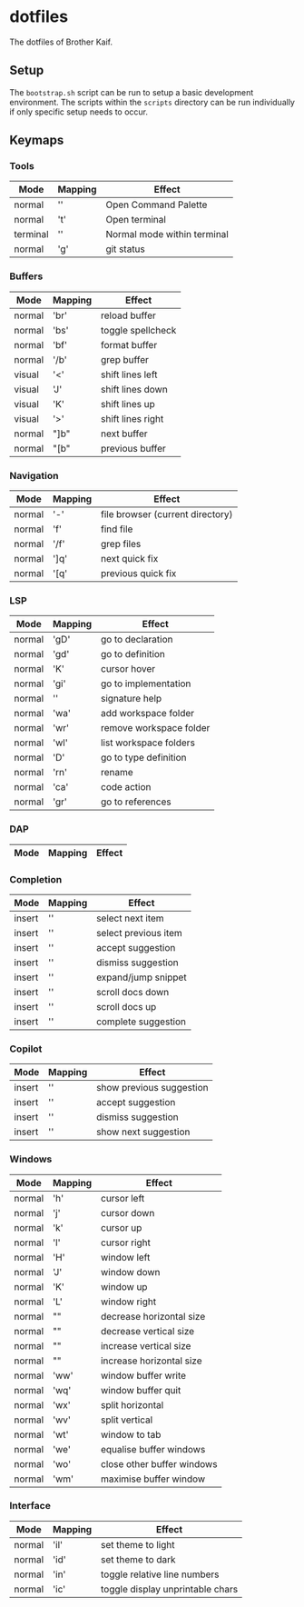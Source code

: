 # dotfiles
The dotfiles of Brother Kaif.

## Setup
The `bootstrap.sh` script can be run to setup a basic development environment. The scripts within the `scripts` directory can be run individually if only specific setup needs to occur.

## Keymaps
### Tools
| Mode     | Mapping            | Effect                      |
|----------|--------------------|-----------------------------|
| normal   | '<Leader><Leader>' | Open Command Palette        |
| normal   | '<leader>t'        | Open terminal               |
| terminal | '<Esc><Esc>'       | Normal mode within terminal |
| normal   | '<leader>g'        | git status                  |

### Buffers
| Mode   | Mapping      | Effect            |
|--------|--------------|-------------------|
| normal | '<leader>br' | reload buffer     |
| normal | '<Leader>bs' | toggle spellcheck |
| normal | '<space>bf'  | format buffer     |
| normal | '<Leader>/b' | grep buffer       |
| visual | '<'          | shift lines left  |
| visual | 'J'          | shift lines down  |
| visual | 'K'          | shift lines up    |
| visual | '>'          | shift lines right |
| normal | "]b"         | next buffer       |
| normal | "[b"         | previous buffer   |

### Navigation
| Mode   | Mapping      | Effect                          |
|--------|--------------|---------------------------------|
| normal | '-'         | file browser (current directory) |
| normal | '<leader>f' | find file                        |
| normal | '<Leader>/f'| grep files                       |
| normal | ']q'        | next quick fix                   |
| normal | '[q'        | previous quick fix               |

### LSP
| Mode   | Mapping     | Effect                  |
|--------|-------------|-------------------------|
| normal | 'gD'        | go to declaration       |
| normal | 'gd'        | go to definition        |
| normal | 'K'         | cursor hover            |
| normal | 'gi'        | go to implementation    |
| normal | '<C-k>'     | signature help          |
| normal | '<space>wa' | add workspace folder    |
| normal | '<space>wr' | remove workspace folder |
| normal | '<space>wl' | list workspace folders  |
| normal | '<space>D'  | go to type definition   |
| normal | '<space>rn' | rename                  |
| normal | '<space>ca' | code action             |
| normal | 'gr'        | go to references        |

### DAP
| Mode   | Mapping | Effect                   |
|--------|---------|--------------------------|

### Completion
| Mode   | Mapping     | Effect               |
|--------|-------------|----------------------|
| insert | '<C-n>'     | select next item     |
| insert | '<C-p>'     | select previous item |
| insert | '<C-y>'     | accept suggestion    |
| insert | '<C-e>'     | dismiss suggestion   |
| insert | '<C-k>'     | expand/jump snippet  |
| insert | '<C-f>'     | scroll docs down     |
| insert | '<C-d>'     | scroll docs up       |
| insert | '<C-Space>' | complete suggestion  |

### Copilot
| Mode   | Mapping | Effect                   |
|--------|---------|--------------------------|
| insert | '<C-h>' | show previous suggestion |
| insert | '<C-j>' | accept suggestion        |
| insert | '<C-k>' | dismiss suggestion       |
| insert | '<C-l>' | show next suggestion     |

### Windows
| Mode   | Mapping           | Effect                     |
|--------|-------------------|----------------------------|
| normal | '<leader>h'       | cursor left                |
| normal | '<leader>j'       | cursor down                |
| normal | '<leader>k'       | cursor up                  |
| normal | '<leader>l'       | cursor right               |
| normal | '<leader>H'       | window left                |
| normal | '<leader>J'       | window down                |
| normal | '<leader>K'       | window up                  |
| normal | '<leader>L'       | window right               |
| normal | "<leader><Left>"  | decrease horizontal size   |
| normal | "<leader><Down>"  | decrease vertical size     |
| normal | "<leader><Up>"    | increase vertical size     |
| normal | "<leader><Right>" | increase horizontal size   |
| normal | '<leader>ww'      | window buffer write        |
| normal | '<leader>wq'      | window buffer quit         |
| normal | '<leader>wx'      | split horizontal           |
| normal | '<leader>wv'      | split vertical             |
| normal | '<leader>wt'      | window to tab              |
| normal | '<leader>we'      | equalise buffer windows    |
| normal | '<leader>wo'      | close other buffer windows |
| normal | '<leader>wm'      | maximise buffer window     |

### Interface
| Mode   | Mapping      | Effect                           |
|--------|--------------|----------------------------------|
| normal | '<leader>il' | set theme to light               |
| normal | '<leader>id' | set theme to dark                |
| normal | '<leader>in' | toggle relative line numbers     |
| normal | '<leader>ic' | toggle display unprintable chars |
